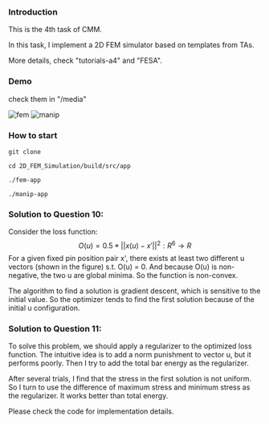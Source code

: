 ### Introduction

This is the 4th task of CMM.

In this task, I implement a 2D FEM simulator based on templates from TAs.

More details, check "tutorials-a4" and "FESA".

### Demo

check them in "/media"

![fem](https://user-images.githubusercontent.com/39910677/116280919-76c65680-a789-11eb-86a1-dc9a769d5ecc.gif) ![manip](https://user-images.githubusercontent.com/39910677/116280986-880f6300-a789-11eb-8c3c-a229c56db4c5.gif)






### How to start

```git clone```

```cd 2D_FEM_Simulation/build/src/app```

```./fem-app```

```./manip-app```

### Solution to Question 10:
Consider the loss function: $$O(u) = 0.5*||x(u)-x'||^2 : R^6 \rightarrow R $$ For a given fixed pin position pair x', there exists at least two different u vectors (shown in the figure) s.t. O(u) = 0. And because O(u) is non-negative, the two u are global minima. So the function is non-convex.

The algorithm to find a solution is gradient descent, which is sensitive to the initial value. So the optimizer tends to find the first solution because of the initial u configuration.

### Solution to Question 11:
To solve this problem, we should apply a regularizer to the optimized loss function. The intuitive idea is to add a norm punishment to vector u, but it performs poorly. Then I try to add the total bar energy as the regularizer.

After several trials, I find that the stress in the first solution is not uniform. So I turn to use the difference of maximum stress and minimum stress as the regularizer. It works better than total energy.

Please check the code for implementation details.
